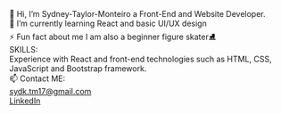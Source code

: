 <div>👋 Hi, I’m Sydney-Taylor-Monteiro a Front-End and Website Developer.</div>
<div>🌱 I’m currently learning React and basic UI/UX design </div>
<div>⚡ Fun fact about me I am also a beginner figure skater⛸️</div>
<div>
  
</div>  
<div>SKILLS:</div>
<div>Experience with React and front-end technologies such as HTML, CSS, JavaScript and Bootstrap framework.</div>
 <div>
   
 </div> 
<div>📫 Contact ME:</div>
<div>
  <a href="sydk.tm17@gmail.com">sydk.tm17@gmail.com</a>
</div>
<div>
  <a href="https://www.linkedin.com/in/sydney-taylor-monteiro-5b3952231/?trk=opento_sprofile_details">LinkedIn</a>
</div>
